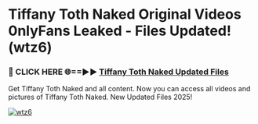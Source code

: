# Tiffany Toth Naked Original Videos 0nlyFans Leaked - Files Updated! (wtz6)

<h3>🔴 CLICK HERE 🌐==►► <a href="https://tinyurl.com/yckcrads" rel="nofollow">Tiffany Toth Naked Updated Files</a></h3>

Get Tiffany Toth Naked and all content. Now you can access all videos and pictures of Tiffany Toth Naked. New Updated Files 2025!

[![wtz6](https://i.imgur.com/hpKpOFt.gif)](https://tinyurl.com/yckcrads)
